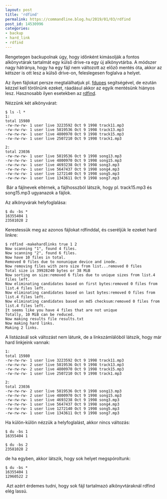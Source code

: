 ```yaml
---
layout: post
title: 'rdfind'
permalink: https://commandline.blog.hu/2019/01/03/rdfind
post_id: 14530996
categories: 
- backup
- hard_link
- rdfind
---
```


Rengetegen backupolnak úgy, hogy időnként kimásolják a fontos alkönyvtárak tartalmát egy külső drive-ra egy új alkönyvtárba. A módszer nagy hátránya, hogy ha egy fájl nem változott az előző mentés óta, akkor az kétszer is ott lesz a külső drive-on, feleslegesen foglalva a helyet.

Az ilyen fájlokat persze megtalálhatjuk pl. 
[fdupes](https://commandline.blog.hu/2011/09/10/fdupes) segítségével, de ezután kézzel kell törölnünk ezeket, ráadásul akkor az egyik mentésünk hiányos lesz. Hasznosabb ilyen esetekben az 
[rdfind](https://rdfind.pauldreik.se/).

Nézzünk két alkönyvárat:

```
$ ls -l *
1:
total 15980
-rw-rw-rw- 1 user live 3223592 Oct 9 1998 track11.mp3
-rw-rw-rw- 1 user live 5819536 Oct 9 1998 track13.mp3
-rw-rw-rw- 1 user live 4800970 Oct 9 1998 track15.mp3
-rw-rw-rw- 1 user live 2507210 Oct 9 1998 track1.mp3

2:
total 23036
-rw-rw-rw- 1 user live 5819536 Oct 9 1998 song13.mp3
-rw-rw-rw- 1 user live 4800970 Oct 9 1998 song15.mp3
-rw-rw-rw- 1 user live 4693238 Oct 9 1998 song3.mp3
-rw-rw-rw- 1 user live 5647437 Oct 9 1998 song4.mp3
-rw-rw-rw- 1 user live 1272140 Oct 9 1998 song5.mp3
-rw-rw-rw- 1 user live 1343611 Oct 9 1998 song7.mp3
```

 Bár a fájlnevek eltérnek, a fájlhosszból látszik, hogy pl. track15.mp3 és song15.mp3 ugyanazok a fájlok.

Az alkönyvárak helyfoglalása:

```
$ du -bs *
16355404 1
23581028 2
```

Kerestessük meg az azonos fájlokat rdfinddal, és cseréljük le ezeket hard linkre:

```
$ rdfind -makehardlinks true 1 2 
Now scanning "1", found 4 files.
Now scanning "2", found 6 files.
Now have 10 files in total.
Removed 0 files due to nonunique device and inode.
Now removing files with zero size from list...removed 0 files
Total size is 39928240 bytes or 38 MiB
Now sorting on size:removed 6 files due to unique sizes from list.4 files left.
Now eliminating candidates based on first bytes:removed 0 files from list.4 files left.
Now eliminating candidates based on last bytes:removed 0 files from list.4 files left.
Now eliminating candidates based on md5 checksum:removed 0 files from list.4 files left.
It seems like you have 4 files that are not unique
Totally, 10 MiB can be reduced.
Now making results file results.txt
Now making hard links.
Making 2 links.
```

A listázásál sok változást nem látunk, de a linkszámlálóból látszik, hogy már hard linkjeink vannak:

```
1:
total 15980
-rw-rw-rw- 1 user live 3223592 Oct 9 1998 track11.mp3
-rw-rw-rw- 2 user live 5819536 Oct 9 1998 track13.mp3
-rw-rw-rw- 2 user live 4800970 Oct 9 1998 track15.mp3
-rw-rw-rw- 1 user live 2507210 Oct 9 1998 track1.mp3

2:
total 23036
-rw-rw-rw- 2 user live 5819536 Oct 9 1998 song13.mp3
-rw-rw-rw- 2 user live 4800970 Oct 9 1998 song15.mp3
-rw-rw-rw- 1 user live 4693238 Oct 9 1998 song3.mp3
-rw-rw-rw- 1 user live 5647437 Oct 9 1998 song4.mp3
-rw-rw-rw- 1 user live 1272140 Oct 9 1998 song5.mp3
-rw-rw-rw- 1 user live 1343611 Oct 9 1998 song7.mp3
```

Ha külön-külön nézzük a helyfoglalást, akkor nincs változás:

```
$ du -bs 1
16355404 1

$ du -bs 2
23581028 2
```

de ha egyben, akkor látszik, hogy sok helyet megspóroltunk:

```
$ du -bs *
16355404 1
12960522 2
```

 Azt azért érdemes tudni, hogy sok fájl tartalmazó alkönyvtáraknál rdfind elég lassú.